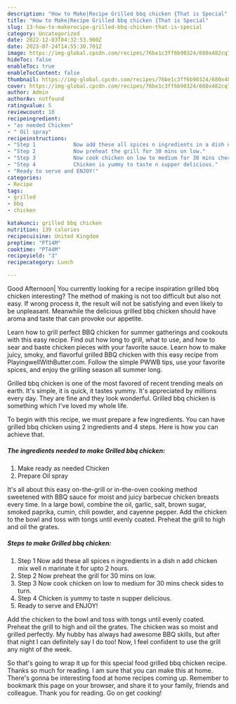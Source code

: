 ```yaml
---
description: "How to Make|Recipe Grilled bbq chicken {That is Special"
title: "How to Make|Recipe Grilled bbq chicken {That is Special"
slug: 13-how-to-makerecipe-grilled-bbq-chicken-that-is-special
category: Uncategorized
date: 2022-12-03T04:32:53.900Z
date: 2023-07-24T14:55:30.701Z
image: https://img-global.cpcdn.com/recipes/76be1c3ff6b90324/680x482cq70/grilled-bbq-chicken-recipe-main-photo.jpg
hideToc: false
enableToc: true
enableTocContent: false
thumbnail: https://img-global.cpcdn.com/recipes/76be1c3ff6b90324/680x482cq70/grilled-bbq-chicken-recipe-main-photo.jpg
cover: https://img-global.cpcdn.com/recipes/76be1c3ff6b90324/680x482cq70/grilled-bbq-chicken-recipe-main-photo.jpg
author: Admin
authorAv: notfound
ratingvalue: 5
reviewcount: 18
recipeingredient:
- "as needed Chicken"
- " Oil spray"
recipeinstructions:
- "Step 1            Now add these all spices n ingredients in a dish n add chicken mix well n marinate it for upto 2 hours."
- "Step 2            Now preheat the grill for 30 mins on low."
- "Step 3            Now cook chicken on low to medium for 30 mins check sides to turn."
- "Step 4            Chicken is yummy to taste n supper delicious."
- "Ready to serve and ENJOY!"
categories:
- Recipe
tags:
- grilled
- bbq
- chicken

katakunci: grilled bbq chicken 
nutrition: 139 calories
recipecuisine: United Kingdom
preptime: "PT14M"
cooktime: "PT44M"
recipeyield: "3"
recipecategory: Lunch

---
```



Good Afternoon| You currently looking for a recipe inspiration grilled bbq chicken interesting? The method of making is not too difficult but also not easy. If wrong process it, the result will not be satisfying and even likely to be unpleasant. Meanwhile the delicious grilled bbq chicken should have aroma and taste that can provoke our appetite.





Learn how to grill perfect BBQ chicken for summer gatherings and cookouts with this easy recipe. Find out how long to grill, what to use, and how to sear and baste chicken pieces with your favorite sauce. Learn how to make juicy, smoky, and flavorful grilled BBQ chicken with this easy recipe from PlayingwellWithButter.com. Follow the simple PWWB tips, use your favorite spices, and enjoy the grilling season all summer long.

Grilled bbq chicken is one of the most favored of recent trending meals on earth. It's simple, it is quick, it tastes yummy. It's appreciated by millions every day. They are fine and they look wonderful. Grilled bbq chicken is something which I've loved my whole life.


To begin with this recipe, we must prepare a few ingredients. You can have grilled bbq chicken using 2 ingredients and 4 steps. Here is how you can achieve that.

<!--inarticleads1-->

##### The ingredients needed to make Grilled bbq chicken:

1. Make ready as needed Chicken
1. Prepare  Oil spray


It&#39;s all about this easy on-the-grill or in-the-oven cooking method sweetened with BBQ sauce for moist and juicy barbecue chicken breasts every time. In a large bowl, combine the oil, garlic, salt, brown sugar, smoked paprika, cumin, chili powder, and cayenne pepper. Add the chicken to the bowl and toss with tongs until evenly coated. Preheat the grill to high and oil the grates. 

<!--inarticleads2-->

##### Steps to make Grilled bbq chicken:

1. Step 1            Now add these all spices n ingredients in a dish n add chicken mix well n marinate it for upto 2 hours.
1. Step 2            Now preheat the grill for 30 mins on low.
1. Step 3            Now cook chicken on low to medium for 30 mins check sides to turn.
1. Step 4            Chicken is yummy to taste n supper delicious.
1. Ready to serve and ENJOY!

Add the chicken to the bowl and toss with tongs until evenly coated. Preheat the grill to high and oil the grates. The chicken was so moist and grilled perfectly. My hubby has always had awesome BBQ skills, but after that night I can definitely say I do too! Now, I feel confident to use the grill any night of the week. 

So that's going to wrap it up for this special food grilled bbq chicken recipe. Thanks so much for reading. I am sure that you can make this at home. There's gonna be interesting food at home recipes coming up. Remember to bookmark this page on your browser, and share it to your family, friends and colleague. Thank you for reading. Go on get cooking!
